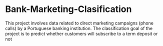 # Bank-Marketing-Clasification
This project involves data related to direct marketing campaigns (phone calls) by a Portuguese banking institution. The classification goal of the project is to predict whether customers will subscribe to a term deposit or not
